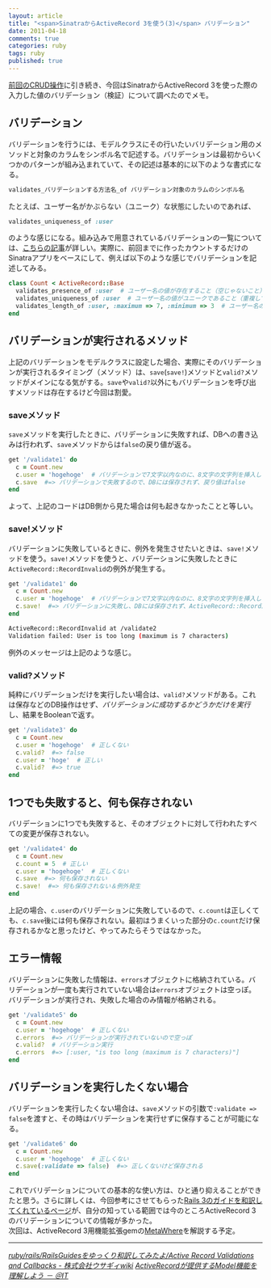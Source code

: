 ```yaml
---
layout: article
title: "<span>SinatraからActiveRecord 3を使う(3)</span> バリデーション"
date: 2011-04-18
comments: true
categories: ruby
tags: ruby
published: true
---
```


[前回のCRUD操作](/2011/04/17/ruby-sinatra-active-record-3-crud)に引き続き、今回はSinatraからActiveRecord 3を使った際の入力した値のバリデーション（検証）について調べたのでメモ。

<!-- READMORE -->


## バリデーション

バリデーションを行うには、モデルクラスにその行いたいバリデーション用のメソッドと対象のカラムをシンボル名で記述する。バリデーションは最初からいくつかのパターンが組み込まれていて、その記述は基本的に以下のような書式になる。

~~~ ruby
validates_バリデーションする方法名_of バリデーション対象のカラムのシンボル名
~~~

たとえば、ユーザー名がかぶらない（ユニーク）な状態にしたいのであれば、

~~~ ruby
validates_uniqueness_of :user
~~~

のような感じになる。組み込みで用意されているバリデーションの一覧については、[こちらの記事](http://wiki.usagee.co.jp/ruby/rails/RailsGuides%E3%82%92%E3%82%86%E3%81%A3%E3%81%8F%E3%82%8A%E5%92%8C%E8%A8%B3%E3%81%97%E3%81%A6%E3%81%BF%E3%81%9F%E3%82%88/Active%20Record%20Validations%20and%20Callbacks#oc1ab8c2)が詳しい。実際に、前回までに作ったカウントするだけのSinatraアプリをベースにして、例えば以下のような感じでバリデーションを記述してみる。

~~~ ruby
class Count < ActiveRecord::Base
  validates_presence_of :user  # ユーザー名の値が存在すること（空じゃないこと）
  validates_uniqueness_of :user  # ユーザー名の値がユニークであること（重複してないこと）
  validates_length_of :user, :maximum => 7, :minimum => 3  # ユーザー名の長さが3文字以上7文字以下であること
end
~~~


## バリデーションが実行されるメソッド

上記のバリデーションをモデルクラスに設定した場合、実際にそのバリデーションが実行されるタイミング（メソッド）は、`save`(`save!`)メソッドと`valid?`メソッドがメインになる気がする。`save`や`valid?`以外にもバリデーションを呼び出すメソッドは存在するけど今回は割愛。


### saveメソッド

`save`メソッドを実行したときに、バリデーションに失敗すれば、DBへの書き込みは行われず、`save`メソッドからは`false`の戻り値が返る。

~~~ ruby
get '/validate1' do
  c = Count.new
  c.user = 'hogehoge'  # バリデーションで7文字以内なのに、8文字の文字列を挿入している
  c.save  #=> バリデーションで失敗するので、DBには保存されず、戻り値はfalse
end
~~~

よって、上記のコードはDB側から見た場合は何も起きなかったことと等しい。


### save!メソッド

バリデーションに失敗しているときに、例外を発生させたいときは、`save!`メソッドを使う。`save!`メソッドを使うと、バリデーションに失敗したときに`ActiveRecord::RecordInvalid`の例外が発生する。

~~~ ruby
get '/validate1' do
  c = Count.new
  c.user = 'hogehoge'  # バリデーションで7文字以内なのに、8文字の文字列を挿入している
  c.save!  #=> バリデーションに失敗し、DBには保存されず、ActiveRecord::RecordInvalidの例外が発生
end
~~~

~~~ sh
ActiveRecord::RecordInvalid at /validate2
Validation failed: User is too long (maximum is 7 characters)
~~~

例外のメッセージは上記のような感じ。


### valid?メソッド

純粋にバリデーションだけを実行したい場合は、`valid?`メソッドがある。これは保存などのDB操作はせず、*バリデーションに成功するかどうかだけを実行*し、結果をBooleanで返す。

~~~ ruby
get '/validate3' do
  c = Count.new
  c.user = 'hogehoge'  # 正しくない
  c.valid?  #=> false
  c.user = 'hoge'  # 正しい
  c.valid?  #=> true
end
~~~


## 1つでも失敗すると、何も保存されない

バリデーションに1つでも失敗すると、そのオブジェクトに対して行われたすべての変更が保存されない。

~~~ ruby
get '/validate4' do
  c = Count.new
  c.count = 5  # 正しい
  c.user = 'hogehoge'  # 正しくない
  c.save  #=> 何も保存されない
  c.save!  #=> 何も保存されない＆例外発生
end
~~~

上記の場合、`c.user`のバリデーションに失敗しているので、`c.count`は正しくても、`c.save`後には何も保存されない。最初はうまくいった部分の`c.count`だけ保存されるかなと思ったけど、やってみたらそうではなかった。


## エラー情報

バリデーションに失敗した情報は、`errors`オブジェクトに格納されている。バリデーションが一度も実行されていない場合は`errors`オブジェクトは空っぽ。バリデーションが実行され、失敗した場合のみ情報が格納される。

~~~ ruby
get '/validate5' do
  c = Count.new
  c.user = 'hogehoge'  # 正しくない
  c.errors  #=> バリデーションが実行されていないので空っぽ
  c.valid?  # バリデーション実行
  c.errors  #=> [:user, "is too long (maximum is 7 characters)"]
end
~~~


## バリデーションを実行したくない場合

バリデーションを実行したくない場合は、`save`メソッドの引数で`:validate => false`を渡すと、その時はバリデーションを実行せずに保存することが可能になる。

~~~ ruby
get '/validate6' do
  c = Count.new
  c.user = 'hogehoge'  # 正しくない
  c.save(:validate => false)  #=> 正しくないけど保存される
end
~~~


これでバリデーションについての基本的な使い方は、ひと通り抑えることができたと思う。さらに詳しくは、今回参考にさせてもらった[Rails 3のガイドを和訳してくれているページ](http://wiki.usagee.co.jp/ruby/rails/RailsGuides%E3%82%92%E3%82%86%E3%81%A3%E3%81%8F%E3%82%8A%E5%92%8C%E8%A8%B3%E3%81%97%E3%81%A6%E3%81%BF%E3%81%9F%E3%82%88/Active%20Record%20Validations%20and%20Callbacks#oc1ab8c2)が、自分の知っている範囲では今のところActiveRecord 3のバリデーションについての情報が多かった。  
次回は、ActiveRecord 3用機能拡張gemの[MetaWhere](/2011/04/19/ruby-sinatra-active-record-3-meta-where)を解説する予定。

* * *

<cite>[ruby/rails/RailsGuidesをゆっくり和訳してみたよ/Active Record Validations and Callbacks - 株式会社ウサギィwiki](http://wiki.usagee.co.jp/ruby/rails/RailsGuides%E3%82%92%E3%82%86%E3%81%A3%E3%81%8F%E3%82%8A%E5%92%8C%E8%A8%B3%E3%81%97%E3%81%A6%E3%81%BF%E3%81%9F%E3%82%88/Active%20Record%20Validations%20and%20Callbacks#oc1ab8c2)</cite>
<cite>[ActiveRecordが提供するModel機能を理解しよう － ＠IT](http://www.atmarkit.co.jp/fcoding/posts/3rdrail/02/3rdrail02b.html)</cite>
